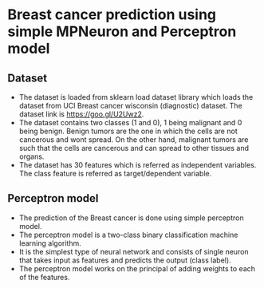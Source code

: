 # Breast cancer prediction using simple MPNeuron and Perceptron model

## Dataset
* The dataset is loaded from sklearn load dataset library which loads the dataset from UCI Breast cancer wisconsin (diagnostic) dataset. The dataset link is https://goo.gl/U2Uwz2.
* The dataset contains two classes (1 and 0), 1 being malignant and 0 being benign. Benign tumors are the one in which the cells are not cancerous and wont spread. On the other hand, malignant tumors are such that the cells are cancerous and can spread to other tissues and organs.
* The dataset has 30 features which is referred as independent variables. The class feature is referred as target/dependent variable.

## Perceptron model

* The prediction of the Breast cancer is done using simple perceptron model. 
* The perceptron model is a two-class binary classification machine learning algorithm. 
* It is the simplest type of neural network and consists of single neuron that takes input as features and predicts the output (class label).
* The perceptron model works on the principal of adding weights to each of the features.

